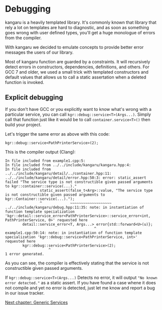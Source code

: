 Debugging
=========

kangaru is a heavily templated library. It's commonly known that library that rely a lot on templates are hard to diagnostic,
and as soon as something goes wrong with user defined types, you'll get a huge monologue of errors from the compiler.

With kangaru we decided to emulate concepts to provide better error messages the users of our library.

Most of kangaru function are guarded by a constraints. It will recursively detect errors in constructors, dependencies, definitions, and others.
For GCC 7 and older, we used a small trick with templated constructors and default values that allows us to call a static assertation when a deleted function is invoked.

## Explicit debugging

If you don't have GCC or you explicitly want to know what's wrong with a particular service, you can call `kgr::debug::service<T>(Args...)`.
Simply call that function just like it would be to call `container.service<T>()` then build your project. 

Let's trigger the same error as above with this code:

    kgr::debug::service<PathPrinterService>(2);

This is the compiler output (Clang):

    In file included from example1.cpp:5:
    In file included from ../../include/kangaru/kangaru.hpp:4:
    In file included from ../../include/kangaru/detail/../container.hpp:11:
    ../../include/kangaru/detail/error.hpp:50:3: error: static_assert failed "The service type is not constructible given passed arguments to kgr::container::service(...)."
                    static_assert(false_t<Arg>::value, "The service type is not constructible given passed arguments to kgr::Container::service(...).");
                    ^             ~~~~~~~~~~~~~~~~~~~
    ../../include/kangaru/debug.hpp:11:35: note: in instantiation of function template specialization 'kgr::detail::service_error<PathPrinterService>::service_error<int, PathPrinterService, 0>' requested here
            detail::service_error<T, Args...> error{std::forward<U>(u)};
                                             ^
    example1.cpp:50:14: note: in instantiation of function template specialization 'kgr::debug::service<PathPrinterService, int>' requested here
            kgr::debug::service<PathPrinterService>(2);
                        ^
    1 error generated.

As you can see, the compiler is effectively stating that the service is not constructible given passed arguments.

If `kgr::debug::service<T>(Args...)` Detects no error, it will output `"No known error detected."` as a static assert.
If you have found a case whene it does not compile and yet no error is detected, just let me know and report a bug in our issue tracker.

[Next chapter: Generic Services](section12_generic.md)
